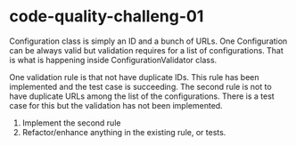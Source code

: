 # code-quality-challeng-01

Configuration class is simply an ID and a bunch of URLs. One Configuration can be always valid but validation requires for a list of configurations. That is what is happening inside ConfigurationValidator class.

One validation rule is that not have duplicate IDs. This rule has been implemented and the test case is succeeding. The second rule is not to have duplicate URLs among the list of the 
configurations. There is a test case for this but the validation has not been implemented.

1. Implement the second rule 
2. Refactor/enhance anything in the existing rule, or tests.